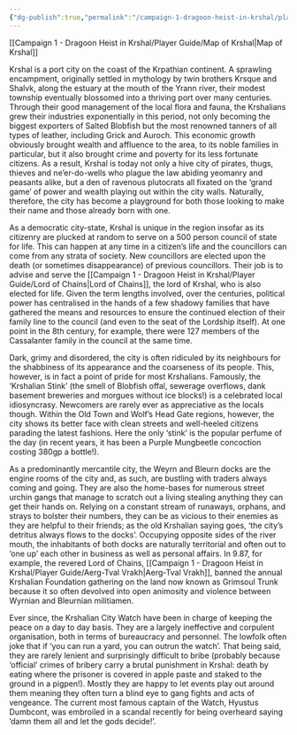 ```yaml
---
{"dg-publish":true,"permalink":"/campaign-1-dragoon-heist-in-krshal/player-guide/history-of-krshal/","tags":["gardenEntry"]}
---
```


[[Campaign 1 - Dragoon Heist in Krshal/Player Guide/Map of Krshal\|Map of Krshal]]

Krshal is a port city on the coast of the Krpathian continent. A sprawling encampment, originally settled in mythology by twin brothers Krsque and Shalvk, along the estuary at the mouth of the Yrann river, their modest township eventually blossomed into a thriving port over many centuries. Through their good management of the local flora and fauna, the Krshalians grew their industries exponentially in this period, not only becoming the biggest exporters of Salted Blobfish but the most renowned tanners of all types of leather, including Grick and Auroch. This economic growth obviously brought wealth and affluence to the area, to its noble families in particular, but it also brought crime and poverty for its less fortunate citizens. As a result, Krshal is today not only a hive city of pirates, thugs, thieves and ne’er-do-wells who plague the law abiding yeomanry and peasants alike, but a den of ravenous plutocrats all fixated on the ‘grand game’ of power and wealth playing out within the city walls. Naturally, therefore, the city has become a playground for both those looking to make their name and those already born with one.

As a democratic city-state, Krshal is unique in the region insofar as its citizenry are plucked at random to serve on a 500 person council of state for life. This can happen at any time in a citizen’s life and the councillors can come from any strata of society. New councillors are elected upon the death (or sometimes disappearance) of previous councillors. Their job is to advise and serve the [[Campaign 1 - Dragoon Heist in Krshal/Player Guide/Lord of Chains\|Lord of Chains]], the lord of Krshal, who is also elected for life. Given the term lengths involved, over the centuries, political power has centralised in the hands of a few shadowy families that have gathered the means and resources to ensure the continued election of their family line to the council (and even to the seat of the Lordship itself). At one point in the 8th century, for example, there were 127 members of the Cassalanter family in the council at the same time.

Dark, grimy and disordered, the city is often ridiculed by its neighbours for the shabbiness of its appearance and the coarseness of its people. This, however, is in fact a point of pride for most Krshalians. Famously, the ‘Krshalian Stink’ (the smell of Blobfish offal, sewerage overflows, dank basement breweries and morgues without ice blocks!) is a celebrated local idiosyncrasy. Newcomers are rarely ever as appreciative as the locals though. Within the Old Town and Wolf’s Head Gate regions, however, the city shows its better face with clean streets and well-heeled citizens parading the latest fashions. Here the only ‘stink’ is the popular perfume of the day (in recent years, it has been a Purple Mungbeetle concoction costing 380gp a bottle!).

As a predominantly mercantile city, the Weyrn and Bleurn docks are the engine rooms of the city and, as such, are bustling with traders always coming and going. They are also the home-bases for numerous street urchin gangs that manage to scratch out a living stealing anything they can get their hands on. Relying on a constant stream of runaways, orphans, and strays to bolster their numbers, they can be as vicious to their enemies as they are helpful to their friends; as the old Krshalian saying goes, ‘the city’s detritus always flows to the docks’. Occupying opposite sides of the river mouth, the inhabitants of both docks are naturally territorial and often out to ‘one up’ each other in business as well as personal affairs. In 9.87, for example, the revered Lord of Chains, [[Campaign 1 - Dragoon Heist in Krshal/Player Guide/Aerg-Tval Vrakh\|Aerg-Tval Vrakh]], banned the annual Krshalian Foundation gathering on the land now known as Grimsoul Trunk because it so often devolved into open animosity and violence between Wyrnian and Bleurnian militiamen. 

Ever since, the Krshalian City Watch have been in charge of keeping the peace on a day to day basis. They are a largely ineffective and corpulent organisation, both in terms of bureaucracy and personnel. The lowfolk often joke that if ‘you can run a yard, you can outrun the watch’. That being said, they are rarely lenient and surprisingly difficult to bribe (probably because ‘official’ crimes of bribery carry a brutal punishment in Krshal: death by eating where the prisoner is covered in apple paste and staked to the ground in a pigpen!). Mostly they are happy to let events play out around them meaning they often turn a blind eye to gang fights and acts of vengeance. The current most famous captain of the Watch, Hyustus Dumbcont, was embroiled in a scandal recently for being overheard saying ’damn them all and let the gods decide!’. 


